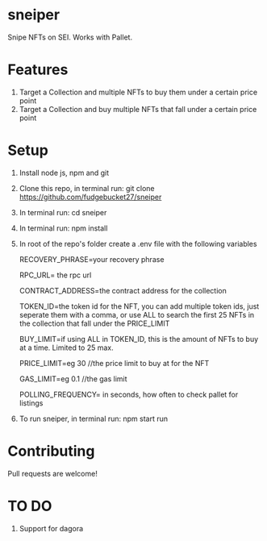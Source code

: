 # sneiper
Snipe NFTs on SEI. Works with Pallet.

# Features
1. Target a Collection and multiple NFTs to buy them under a certain price point
2. Target a Collection and buy multiple NFTs that fall under a certain price point

# Setup
1. Install node js, npm and git
2. Clone this repo, in terminal run: git clone https://github.com/fudgebucket27/sneiper
3. In terminal run: cd sneiper
2. In terminal run: npm install
3. In root of the repo's folder create a .env file with the following variables

   RECOVERY_PHRASE=your recovery phrase 
   
   RPC_URL= the rpc url
   
   CONTRACT_ADDRESS=the contract address for the collection
   
   TOKEN_ID=the token id for the NFT, you can add multiple token ids, just seperate them with a comma, or use ALL to search the first 25 NFTs in the collection that fall under the PRICE_LIMIT

   BUY_LIMIT=if using ALL in TOKEN_ID, this is the amount of NFTs to buy at a time. Limited to 25 max.
   
   PRICE_LIMIT=eg 30 //the price limit to buy at for the NFT
   
   GAS_LIMIT=eg 0.1 //the gas limit
   
   POLLING_FREQUENCY= in seconds, how often to check pallet for listings
   
5. To run sneiper, in terminal run: npm start run

# Contributing
Pull requests are welcome! 

# TO DO
1. Support for dagora
